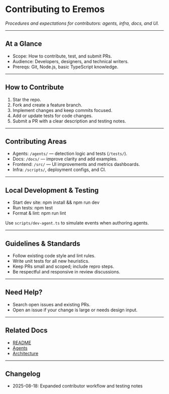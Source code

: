 # Contributing to Eremos

_Procedures and expectations for contributors: agents, infra, docs, and UI._

---

## At a Glance

- Scope: How to contribute, test, and submit PRs.
- Audience: Developers, designers, and technical writers.
- Prereqs: Git, Node.js, basic TypeScript knowledge.

---

## How to Contribute

1. Star the repo.
2. Fork and create a feature branch.
3. Implement changes and keep commits focused.
4. Add or update tests for code changes.
5. Submit a PR with a clear description and testing notes.

---

## Contributing Areas

- Agents: `/agents/` — detection logic and tests (`/tests/`).
- Docs: `/docs/` — improve clarity and add examples.
- Frontend: `/src/` — UI improvements and metrics dashboards.
- Infra: `/scripts/`, deployment configs, and CI.

---

## Local Development & Testing

- Start dev site: npm install && npm run dev
- Run tests: npm test
- Format & lint: npm run lint

Use `scripts/dev-agent.ts` to simulate events when authoring agents.

---

## Guidelines & Standards

- Follow existing code style and lint rules.
- Write unit tests for all new heuristics.
- Keep PRs small and scoped; include repro steps.
- Be respectful and responsive in review discussions.

---

## Need Help?

- Search open issues and existing PRs.
- Open an issue if your change is large or needs design input.

---

## Related Docs

- [README](../README.md)
- [Agents](./agents.md)
- [Architecture](./architecture.md)

---

## Changelog

- 2025-08-18: Expanded contributor workflow and testing notes
